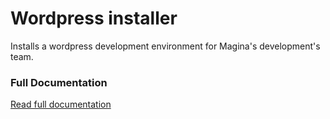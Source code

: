 # Wordpress installer #

Installs a wordpress development environment for Magina's development's team.

### Full Documentation ###

[Read full documentation](https://developers.magina.fr/doc.php#wordpressinstaller)